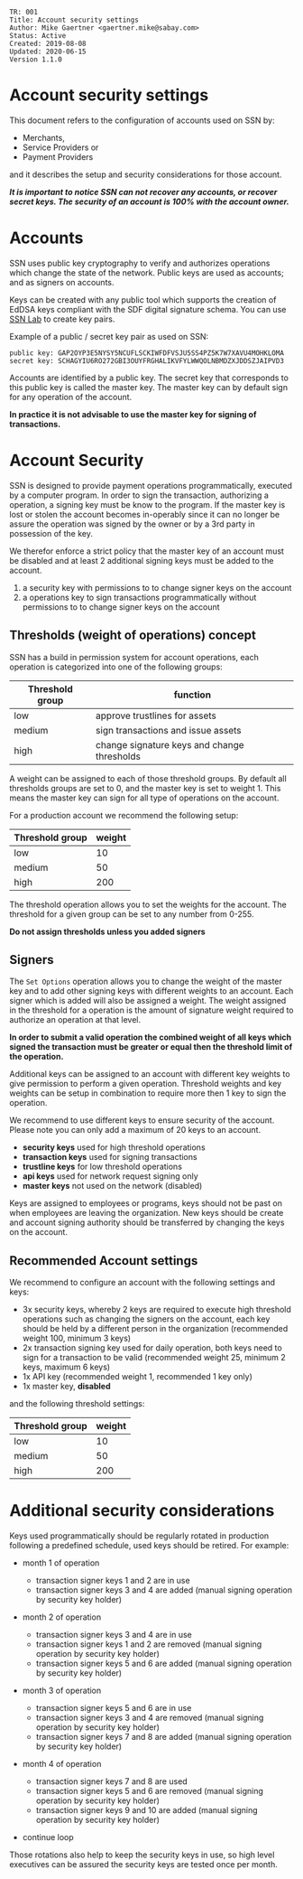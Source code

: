 ```
TR: 001
Title: Account security settings
Author: Mike Gaertner <gaertner.mike@sabay.com>
Status: Active
Created: 2019-08-08
Updated: 2020-06-15
Version 1.1.0
```

Account security settings
==========================

This document refers to the configuration of accounts used on SSN by:

* Merchants, 
* Service Providers or 
* Payment Providers

and it describes the setup and security considerations for those account.

***It is important to notice SSN can not recover any accounts, or recover secret keys. The security of an account is 100% with the account owner.***

# Accounts

SSN uses public key cryptography to verify and authorizes operations which change the state of the network. Public keys are used as accounts; and as signers on accounts. 

Keys can be created with any public tool which supports the creation of EdDSA keys compliant with the SDF digital signature schema. You can use [SSN Lab](https://lab.ssn.digital/#account-creator?network=testing) to create key pairs.

Example of a public / secret key pair as used on SSN:

```
public key: GAP2OYP3E5NYSY5NCUFLSCKIWFDFVSJU5SS4PZ5K7W7XAVU4MOHKLOMA
secret key: SCHAGYIU6RO272GBI3OUYFRGHALIKVFYLWWQOLNBMDZXJDDSZJAIPVD3
```

Accounts are identified by a public key. The secret key that corresponds to this public key is called the master key. The master key can by default sign for any operation of the account. 

**In practice it is not advisable to use the master key for signing of transactions.**

# Account Security

SSN is designed to provide payment operations programmatically, executed by a computer program. In order to sign the transaction, authorizing a operation, a signing key must be know to the program. If the master key is lost or stolen the account becomes in-operably since it can no longer be assure the operation was signed by the owner or by a 3rd party in possession of the key.

We therefor enforce a strict policy that the master key of an account must be disabled and at least 2 additional signing keys must be added to the account. 

1) a security key with permissions to to change signer keys on the account
2) a operations key to sign transactions programmatically without permissions to to change signer keys on the account

## Thresholds (weight of operations) concept

SSN has a build in permission system for account operations, each operation is categorized into one of the following groups:

| Threshold group | function
| --- | --- |
| low | approve trustlines for assets
| medium | sign transactions and issue assets
| high | change signature keys and change thresholds

A weight can be assigned to each of those threshold groups. By default all thresholds groups are set to 0, and the master key is set to weight 1. This means the master key can sign for all type of operations on the account.

For a production account we recommend the following setup:

| Threshold group | weight
| --- | --- 
| low | 10
| medium | 50
| high | 200

The threshold operation allows you to set the weights for the account. The threshold for a given group can be set to any number from 0-255. 

**Do not assign thresholds unless you added signers**

## Signers

The ```Set Options``` operation allows you to change the weight of the master key and to add other signing keys with different weights to an account. Each signer which is added will also be assigned a weight. The weight assigned in the threshold for a operation is the amount of signature weight required to authorize an operation at that level.

**In order to submit a valid operation the combined weight of all keys which signed the transaction must be greater or equal then the threshold limit of the operation.**

Additional keys can be assigned to an account with different key weights to give permission to perform a given operation. Threshold weights and key weights can be setup in combination to require more then 1 key to sign the operation. 

We recommend to use different keys to ensure security of the account. Please note you can only add a maximum of 20 keys to an account.

* **security keys** used for high threshold operations
* **transaction keys** used for signing transactions 
* **trustline keys** for low threshold operations 
* **api keys** used for network request signing only 
* **master keys** not used on the network (disabled)

Keys are assigned to employees or programs, keys should not be past on when employees are leaving the organization. New keys should be create and account signing authority should be transferred by changing the keys on the account.

## Recommended Account settings

We recommend to configure an account with the following settings and keys:

* 3x security keys, whereby 2 keys are required to execute high threshold operations such as changing the signers on the account, each key should be held by a different person in the organization (recommended weight 100, minimum 3 keys)
* 2x transaction signing key used for daily operation, both keys need to sign for a transaction to be valid (recommended weight 25, minimum 2 keys, maximum 6 keys)
* 1x API key (recommended weight 1, recommended 1 key only)
* 1x master key, **disabled**

and the following threshold settings:

| Threshold group | weight
| --- | --- 
| low | 10
| medium | 50
| high | 200

# Additional security considerations

Keys used programmatically should be regularly rotated in production following a predefined schedule, used keys should be retired. For example:

* month 1 of operation
  * transaction signer keys 1 and 2 are in use
  * transaction signer keys 3 and 4 are added (manual signing operation by security key holder)

* month 2 of operation
  * transaction signer keys 3 and 4 are in use
  * transaction signer keys 1 and 2 are removed (manual signing operation by security key holder)
  * transaction signer keys 5 and 6 are added (manual signing operation by security key holder)

* month 3 of operation
  * transaction signer keys 5 and 6 are in use
  * transaction signer keys 3 and 4 are removed (manual signing operation by security key holder)
  * transaction signer keys 7 and 8 are added (manual signing operation by security key holder)

* month 4 of operation
  * transaction signer keys 7 and 8 are used 
  * transaction signer keys 5 and 6 are removed (manual signing operation by security key holder)
  * transaction signer keys 9 and 10 are added (manual signing operation by security key holder)

* continue loop

Those rotations also help to keep the security keys in use, so high level executives can be assured the security keys are tested once per month.
